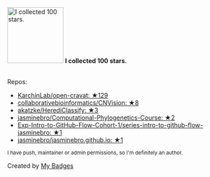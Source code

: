 <img src="https://my-badges.github.io/my-badges/stars-100.png" alt="I collected 100 stars." title="I collected 100 stars." width="128">
<strong>I collected 100 stars.</strong>
<br><br>

Repos:

* <a href="https://github.com/KarchinLab/open-cravat">KarchinLab/open-cravat: ★129</a>
* <a href="https://github.com/collaborativebioinformatics/CNVision">collaborativebioinformatics/CNVision: ★8</a>
* <a href="https://github.com/akatzke/HerediClassify">akatzke/HerediClassify: ★3</a>
* <a href="https://github.com/jasminebro/Computational-Phylogenetics-Course">jasminebro/Computational-Phylogenetics-Course: ★2</a>
* <a href="https://github.com/Exp-Intro-to-GitHub-Flow-Cohort-1/series-intro-to-github-flow-jasminebro">Exp-Intro-to-GitHub-Flow-Cohort-1/series-intro-to-github-flow-jasminebro: ★1</a>
* <a href="https://github.com/jasminebro/jasminebro.github.io">jasminebro/jasminebro.github.io: ★1</a>

<sup>I have push, maintainer or admin permissions, so I'm definitely an author.<sup>



Created by <a href="https://github.com/my-badges/my-badges">My Badges</a>